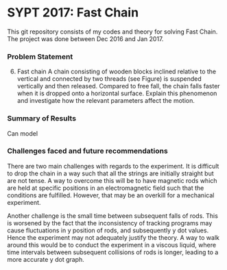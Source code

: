 # SYPT 2017: Fast Chain
This git repository consists of my codes and theory for solving Fast Chain. The project was done between Dec 2016 and Jan 2017.

### Problem Statement

6. Fast chain
A chain consisting of wooden blocks inclined relative to the vertical and connected by two threads (see Figure) is suspended vertically and then released. 
Compared to free fall, the chain falls faster when it is dropped onto a horizontal surface. 
Explain this phenomenon and investigate how the relevant parameters affect the motion.



### Summary of Results

Can model

### Challenges faced and future recommendations
There are two main challenges with regards to the experiment. It is difficult to drop the chain 
in a way such that all the strings are initially straight but are not tense. A way to overcome this 
will be to have magnetic rods which are held at specific positions in an electromagnetic field such that the 
conditions are fulfilled. However, that may be an overkill for a mechanical experiment.

Another challenge is the small time between subsequent falls of rods. This is worsened by the fact that the inconsistency 
of tracking programs may cause fluctuations in y position of rods, and subsequently y dot values. Hence 
the experiment may not adequately justify the theory. A way to walk around this would be to conduct the experiment 
in a viscous liquid, where time intervals between subsequent collisions of rods is longer, leading to a more accurate y dot 
graph.
